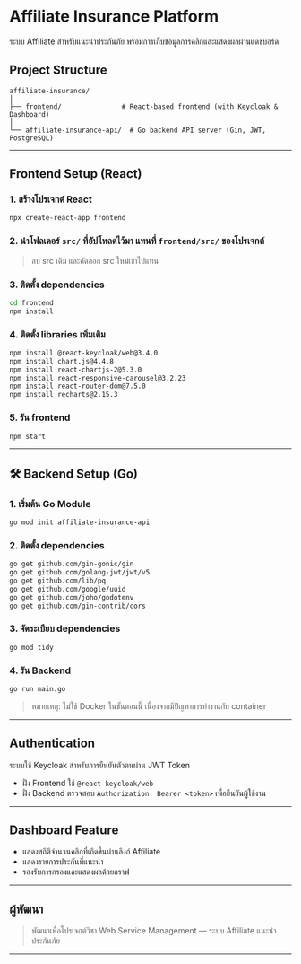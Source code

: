 # Affiliate Insurance Platform

ระบบ Affiliate สำหรับแนะนำประกันภัย พร้อมการเก็บข้อมูลการคลิกและแสดงผลผ่านแดชบอร์ด

## Project Structure

```
affiliate-insurance/
│
├── frontend/               # React-based frontend (with Keycloak & Dashboard)
│
└── affiliate-insurance-api/  # Go backend API server (Gin, JWT, PostgreSQL)
```

---

## Frontend Setup (React)

### 1. สร้างโปรเจกต์ React

```bash
npx create-react-app frontend
```

### 2. นำโฟลเดอร์ `src/` ที่อัปโหลดไว้มา **แทนที่** `frontend/src/` ของโปรเจกต์

> ลบ src เดิม และคัดลอก src ใหม่เข้าไปแทน

### 3. ติดตั้ง dependencies

```bash
cd frontend
npm install
```

### 4. ติดตั้ง libraries เพิ่มเติม

```bash
npm install @react-keycloak/web@3.4.0
npm install chart.js@4.4.8
npm install react-chartjs-2@5.3.0
npm install react-responsive-carousel@3.2.23
npm install react-router-dom@7.5.0
npm install recharts@2.15.3
```

### 5. รัน frontend

```bash
npm start
```

---

## 🛠️ Backend Setup (Go)

### 1. เริ่มต้น Go Module

```bash
go mod init affiliate-insurance-api
```

### 2. ติดตั้ง dependencies

```bash
go get github.com/gin-gonic/gin
go get github.com/golang-jwt/jwt/v5
go get github.com/lib/pq
go get github.com/google/uuid
go get github.com/joho/godotenv
go get github.com/gin-contrib/cors
```

### 3. จัดระเบียบ dependencies

```bash
go mod tidy
```

### 4. รัน Backend

```bash
go run main.go
```

> หมายเหตุ: ไม่ใช้ Docker ในขั้นตอนนี้ เนื่องจากมีปัญหาการทำงานกับ container

---

## Authentication

ระบบใช้ Keycloak สำหรับการยืนยันตัวตนผ่าน JWT Token

- ฝั่ง Frontend ใช้ `@react-keycloak/web`
- ฝั่ง Backend ตรวจสอบ `Authorization: Bearer <token>` เพื่อยืนยันผู้ใช้งาน

---

## Dashboard Feature

- แสดงสถิติจำนวนคลิกที่เกิดขึ้นผ่านลิงก์ Affiliate
- แสดงรายการประกันที่แนะนำ
- รองรับการกรองและแสดงผลด้วยกราฟ

---

## ผู้พัฒนา

> พัฒนาเพื่อโปรเจกต์วิชา Web Service Management — ระบบ Affiliate แนะนำประกันภัย

---

